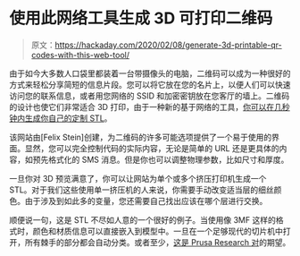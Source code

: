 # 使用此网络工具生成 3D 可打印二维码

> 原文：<https://hackaday.com/2020/02/08/generate-3d-printable-qr-codes-with-this-web-tool/>

由于如今大多数人口袋里都装着一台带摄像头的电脑，二维码可以成为一种很好的方式来轻松分享简短的信息片段。您可以将它放在您的名片上，以便人们可以快速访问您的联系信息，或者用您网络的 SSID 和加密密钥放在您客厅的墙上。二维码的设计也使它们非常适合 3D 打印，由于一种新的基于网络的工具，[你可以在几秒钟内生成你自己的定制 STL](https://flxn.de/qrcode2stl/)。

该网站由[Felix Stein]创建，为二维码的许多可能选项提供了一个易于使用的界面。显然，您可以完全控制代码的实际内容，无论是简单的 URL 还是更具体的内容，如预先格式化的 SMS 消息。但是你也可以调整物理参数，比如尺寸和厚度。

一旦你对 3D 预览满意了，你可以让网站为单个或多个挤压打印机生成一个 STL。对于我们这些使用单一挤压机的人来说，你需要手动改变适当层的细丝颜色。由于涉及到如此多的变量，您还需要自己找出应该在哪个层进行交换。

顺便说一句，这是 STL 不尽如人意的一个很好的例子。当使用像 3MF 这样的格式时，颜色和材质信息可以直接嵌入到模型中。一旦在一个足够现代的切片机中打开，所有棘手的部分都会自动分类。或者至少，[这是 Prusa Research 对](https://hackaday.com/2019/11/01/josef-prusa-wants-you-to-change-file-formats/)的期望。